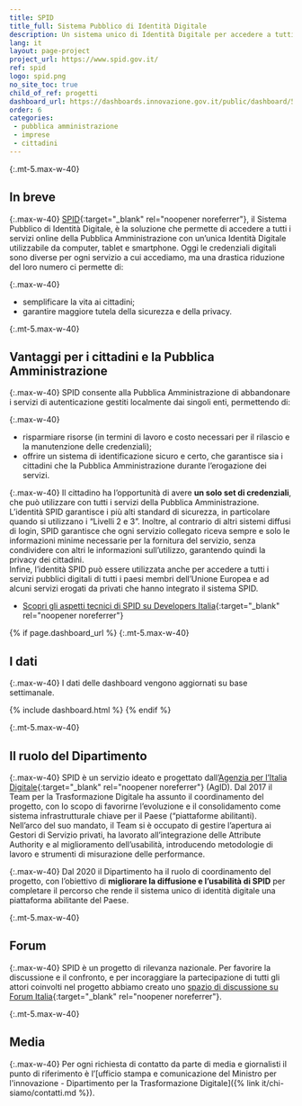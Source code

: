 ```yaml
---
title: SPID
title_full: Sistema Pubblico di Identità Digitale
description: Un sistema unico di Identità Digitale per accedere a tutti i servizi della Pubblica Amministrazione in modo semplice e sicuro
lang: it
layout: page-project
project_url: https://www.spid.gov.it/
ref: spid
logo: spid.png
no_site_toc: true
child_of_ref: progetti
dashboard_url: https://dashboards.innovazione.gov.it/public/dashboard/5479676b-6413-4281-9e3f-03d10aa4b5f2
order: 6
categories:
 - pubblica amministrazione
 - imprese
 - cittadini
---
```


{:.mt-5.max-w-40}
## In breve

{:.max-w-40}
[SPID](https://www.spid.gov.it/){:target="_blank" rel="noopener noreferrer"}, il Sistema Pubblico di Identità Digitale, è la soluzione che permette di accedere a tutti i servizi online della Pubblica Amministrazione con un’unica Identità Digitale utilizzabile da computer, tablet e smartphone. Oggi le credenziali digitali sono diverse per ogni servizio a cui accediamo, ma una drastica riduzione del loro numero ci permette di:

{:.max-w-40}
* semplificare la vita ai cittadini;
* garantire maggiore tutela della sicurezza e della privacy.

{:.mt-5.max-w-40}
## Vantaggi per i cittadini e la Pubblica Amministrazione

{:.max-w-40}
SPID consente alla Pubblica Amministrazione di abbandonare i servizi di autenticazione gestiti localmente dai singoli enti, permettendo di:

{:.max-w-40}
* risparmiare risorse (in termini di lavoro e costo necessari per il rilascio e la manutenzione delle credenziali);
* offrire un sistema di identificazione sicuro e certo, che garantisce sia i cittadini che la Pubblica Amministrazione durante l’erogazione dei servizi.

{:.max-w-40}
Il cittadino ha l’opportunità di avere **un solo set di credenziali**, che può utilizzare con tutti i servizi della Pubblica Amministrazione. L’identità SPID garantisce i più alti standard di sicurezza, in particolare quando si utilizzano i “Livelli 2 e 3”. Inoltre, al contrario di altri sistemi diffusi di login, SPID garantisce che ogni servizio collegato riceva sempre e solo le informazioni minime necessarie per la fornitura del servizio, senza condividere con altri le informazioni sull’utilizzo, garantendo quindi la privacy dei cittadini.  
Infine, l’identità SPID può essere utilizzata anche per accedere a tutti i servizi pubblici digitali di tutti i paesi membri dell’Unione Europea e ad alcuni servizi erogati da privati che hanno integrato il sistema SPID.

* [Scopri gli aspetti tecnici di SPID su Developers Italia](https://developers.italia.it/it/spid/){:target="_blank" rel="noopener noreferrer"}

{% if page.dashboard_url %}
{:.mt-5.max-w-40}
## I dati

{:.max-w-40}
I dati delle dashboard vengono aggiornati su base settimanale.

{% include dashboard.html %}
{% endif %}

{:.mt-5.max-w-40}
## Il ruolo del Dipartimento

{:.max-w-40}
SPID è un servizio ideato e progettato dall’[Agenzia per l’Italia Digitale](http://www.agid.gov.it){:target="_blank" rel="noopener noreferrer"} (AgID). Dal 2017 il Team per la Trasformazione Digitale ha assunto il coordinamento del progetto, con lo scopo di favorirne l’evoluzione e il consolidamento come sistema infrastrutturale chiave per il Paese (“piattaforme abilitanti).  
Nell’arco del suo mandato, il Team si è occupato di gestire l’apertura ai Gestori di Servizio privati, ha lavorato all’integrazione delle Attribute Authority e al miglioramento dell’usabilità, introducendo metodologie di lavoro e strumenti di misurazione delle performance.

{:.max-w-40}
Dal 2020 il Dipartimento ha il ruolo di coordinamento del progetto, con l’obiettivo di **migliorare la diffusione e l’usabilità di SPID** per completare il percorso che rende il sistema unico di identità digitale una piattaforma abilitante del Paese. 

{:.mt-5.max-w-40}
## Forum

{:.max-w-40}
SPID è un progetto di rilevanza nazionale. Per favorire la discussione e il confronto, e per incoraggiare la partecipazione di tutti gli attori coinvolti nel progetto abbiamo creato uno [spazio di discussione su Forum Italia](https://forum.italia.it/c/spid){:target="_blank" rel="noopener noreferrer"}.

{:.mt-5.max-w-40}
## Media

{:.max-w-40}
Per ogni richiesta di contatto da parte di media e giornalisti il punto di riferimento è l’[ufficio stampa e comunicazione del Ministro per l'innovazione - Dipartimento per la Trasformazione Digitale]({% link it/chi-siamo/contatti.md %}).

